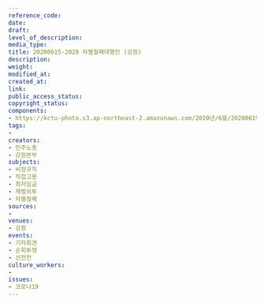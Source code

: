 ```yaml
---
reference_code: 
date: 
draft: 
level_of_description: 
media_type: 
title: 20200615-2020 차별철폐대행진 (강원)
description: 
weight: 
modified_at: 
created_at: 
link: 
public_access_status: 
copyright_status: 
components:
- https://kctu-photo.s3.ap-northeast-2.amazonaws.com/2020년/6월/20200615-2020+차별철폐대행진+(강원)/_DSC6246.jpg
tags:
- 
creators:
- 민주노총
- 강원본부
subjects:
- 비정규직
- 직접고용
- 최저임금
- 재벌외투
- 차별철폐
sources:
- 
venues:
- 강원
events:
- 기자회견
- 순회투쟁
- 선전전
culture_workers:
- 
issues:
- 코로나19
---
```

